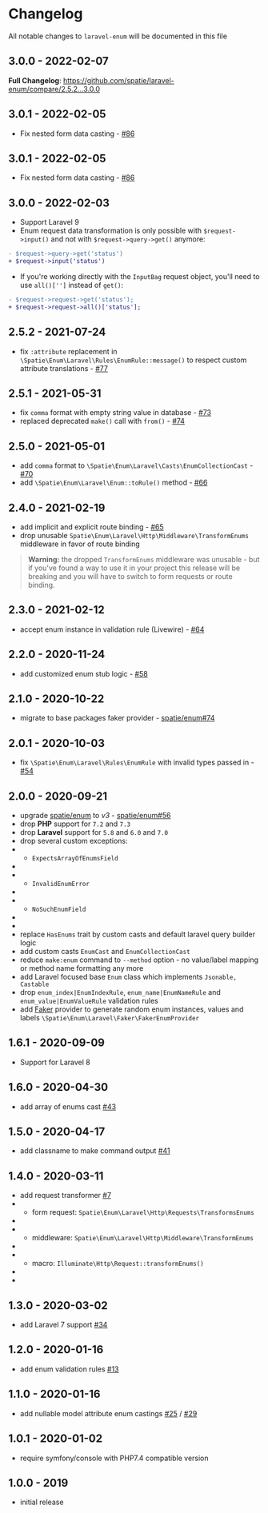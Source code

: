 # Changelog

All notable changes to `laravel-enum` will be documented in this file

## 3.0.0 - 2022-02-07

**Full Changelog**: https://github.com/spatie/laravel-enum/compare/2.5.2...3.0.0

## 3.0.1 - 2022-02-05

-   Fix nested form data casting - [#86](https://github.com/spatie/laravel-enum/pull/86)

## 3.0.1 - 2022-02-05

-   Fix nested form data casting - [#86](https://github.com/spatie/laravel-enum/pull/86)

## 3.0.0 - 2022-02-03

-   Support Laravel 9
-   Enum request data transformation is only possible with `$request->input()` and not with `$request->query->get()` anymore:

```diff
- $request->query->get('status')
+ $request->input('status')


```

-   If you're working directly with the `InputBag` request object, you'll need to use `all()['']` instead of `get()`:

```diff
- $request->request->get('status');
+ $request->request->all()['status'];


```

## 2.5.2 - 2021-07-24

-   fix `:attribute` replacement in `\Spatie\Enum\Laravel\Rules\EnumRule::message()` to respect custom attribute translations - [#77](https://github.com/spatie/laravel-enum/pull/77)

## 2.5.1 - 2021-05-31

-   fix `comma` format with empty string value in database - [#73](https://github.com/spatie/laravel-enum/pull/73)
-   replaced deprecated `make()` call with `from()` - [#74](https://github.com/spatie/laravel-enum/pull/74)

## 2.5.0 - 2021-05-01

-   add `comma` format to `\Spatie\Enum\Laravel\Casts\EnumCollectionCast` - [#70](https://github.com/spatie/laravel-enum/pull/70)
-   add `\Spatie\Enum\Laravel\Enum::toRule()` method - [#66](https://github.com/spatie/laravel-enum/pull/66)

## 2.4.0 - 2021-02-19

-   add implicit and explicit route binding - [#65](https://github.com/spatie/laravel-enum/pull/65)
-   drop unusable `Spatie\Enum\Laravel\Http\Middleware\TransformEnums` middleware in favor of route binding

> **Warning:** the dropped `TransformEnums` middleware was unusable - but if you've found a way to use it in your project this release will be breaking and you will have to switch to form requests or route binding.

## 2.3.0 - 2021-02-12

-   accept enum instance in validation rule (Livewire) - [#64](https://github.com/spatie/laravel-enum/pull/64)

## 2.2.0 - 2020-11-24

-   add customized enum stub logic - [#58](https://github.com/spatie/laravel-enum/pull/58)

## 2.1.0 - 2020-10-22

-   migrate to base packages faker provider - [spatie/enum#74](https://github.com/spatie/enum/pull/74)

## 2.0.1 - 2020-10-03

-   fix `\Spatie\Enum\Laravel\Rules\EnumRule` with invalid types passed in - [#54](https://github.com/spatie/laravel-enum/pull/54)

## 2.0.0 - 2020-09-21

-   upgrade [spatie/enum](https://github.com/spatie/enum) to _v3_ - [spatie/enum#56](https://github.com/spatie/enum/pull/56)
-   drop **PHP** support for `7.2` and `7.3`
-   drop **Laravel** support for `5.8` and `6.0` and `7.0`
-   drop several custom exceptions:
-   -   `ExpectsArrayOfEnumsField`
-
-   -   `InvalidEnumError`
-
-   -   `NoSuchEnumField`
-
-
-   replace `HasEnums` trait by custom casts and default laravel query builder logic
-   add custom casts `EnumCast` and `EnumCollectionCast`
-   reduce `make:enum` command to `--method` option - no value/label mapping or method name formatting any more
-   add Laravel focused base `Enum` class which implements `Jsonable, Castable`
-   drop `enum_index|EnumIndexRule`, `enum_name|EnumNameRule` and `enum_value|EnumValueRule` validation rules
-   add [Faker](https://github.com/fzaninotto/Faker) provider to generate random enum instances, values and labels `\Spatie\Enum\Laravel\Faker\FakerEnumProvider`

## 1.6.1 - 2020-09-09

-   Support for Laravel 8

## 1.6.0 - 2020-04-30

-   add array of enums cast [#43](https://github.com/spatie/laravel-enum/pull/43)

## 1.5.0 - 2020-04-17

-   add classname to make command output [#41](https://github.com/spatie/laravel-enum/pull/41)

## 1.4.0 - 2020-03-11

-   add request transformer [#7](https://github.com/spatie/laravel-enum/pull/7)
-   -   form request: `Spatie\Enum\Laravel\Http\Requests\TransformsEnums`
-
-   -   middleware: `Spatie\Enum\Laravel\Http\Middleware\TransformEnums`
-
-   -   macro: `Illuminate\Http\Request::transformEnums()`
-
-

## 1.3.0 - 2020-03-02

-   add Laravel 7 support [#34](https://github.com/spatie/laravel-enum/pull/34)

## 1.2.0 - 2020-01-16

-   add enum validation rules [#13](https://github.com/spatie/laravel-enum/pull/13)

## 1.1.0 - 2020-01-16

-   add nullable model attribute enum castings [#25](https://github.com/spatie/laravel-enum/pull/25) / [#29](https://github.com/spatie/laravel-enum/pull/29)

## 1.0.1 - 2020-01-02

-   require symfony/console with PHP7.4 compatible version

## 1.0.0 - 2019

-   initial release
